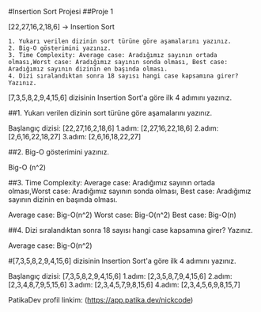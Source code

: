 #Insertion Sort Projesi
##Proje 1

[22,27,16,2,18,6] -> Insertion Sort

    1. Yukarı verilen dizinin sort türüne göre aşamalarını yazınız.
    2. Big-O gösterimini yazınız.
    3. Time Complexity: Average case: Aradığımız sayının ortada olması,Worst case: Aradığımız sayının sonda olması, Best case: Aradığımız sayının dizinin en başında olması.
    4. Dizi sıralandıktan sonra 18 sayısı hangi case kapsamına girer? Yazınız.


[7,3,5,8,2,9,4,15,6] dizisinin Insertion Sort'a göre ilk 4 adımını yazınız.

##1. Yukarı verilen dizinin sort türüne göre aşamalarını yazınız.

Başlangıç dizisi: [22,27,16,2,18,6]
1.adım: [2,27,16,22,18,6] 
2.adım: [2,6,16,22,18,27]
3.adım: [2,6,16,18,22,27]

##2. Big-O gösterimini yazınız.

Big-O (n^2)

##3. Time Complexity: Average case: Aradığımız sayının ortada olması,Worst case: Aradığımız sayının sonda olması, Best case: Aradığımız sayının dizinin en başında olması.

Average case: Big-O(n^2)
Worst case: Big-O(n^2)
Best case: Big-O(n)

##4. Dizi sıralandıktan sonra 18 sayısı hangi case kapsamına girer? Yazınız.

Average case: Big-O(n^2)

#[7,3,5,8,2,9,4,15,6] dizisinin Insertion Sort'a göre ilk 4 adımını yazınız.

Başlangıç dizisi: [7,3,5,8,2,9,4,15,6]
1.adım: [2,3,5,8,7,9,4,15,6]
2.adım: [2,3,4,8,7,9,5,15,6]
3.adım: [2,3,4,5,7,9,8,15,6]
4.adım: [2,3,4,5,6,9,8,15,7]

PatikaDev profil linkim:
(https://app.patika.dev/nickcode)

